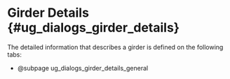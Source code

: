 Girder Details {#ug_dialogs_girder_details}
==============================================
The detailed information that describes a girder is defined on the following tabs:

* @subpage ug_dialogs_girder_details_general